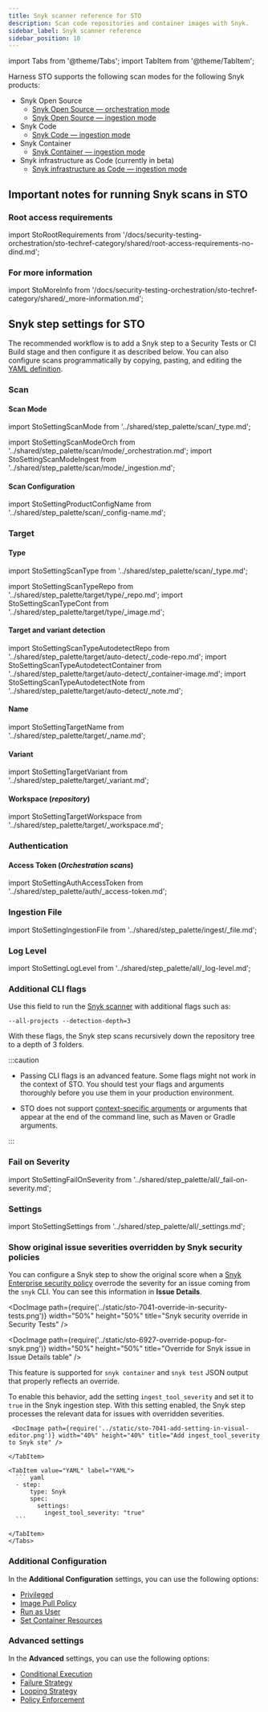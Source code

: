 ```yaml
---
title: Snyk scanner reference for STO
description: Scan code repositories and container images with Snyk.
sidebar_label: Snyk scanner reference
sidebar_position: 10
---
```


import Tabs from '@theme/Tabs';
import TabItem from '@theme/TabItem';


Harness STO supports the following scan modes for the following Snyk products:
- Snyk Open Source
  - [Snyk Open Source — orchestration mode](./snyk-scans.md#snyk-open-source-orchestration-example)
  - [Snyk Open Source — ingestion mode](./snyk-scans.md#snyk-open-source-ingestion-example)
- Snyk Code 
  - [Snyk Code — ingestion mode](snyk-scans.md#snyk-code-ingestion-example)
- Snyk Container
  - [Snyk Container — ingestion mode](./snyk-scans.md#snyk-container-ingestion-example)
- Snyk infrastructure as Code (currently in beta)
  - [Snyk infrastructure as Code — ingestion mode](./snyk-scans.md#snyk-infrastructure-as-code-ingestion-example)


## Important notes for running Snyk scans in STO

<!--

You can configure the Snyk step to [show the original CVSS score](#show-the-original-cvss-score-when-snyk-overrode-it) when a Snyk security policy overrode the score for an issue. 

-->

### Root access requirements 

import StoRootRequirements from '/docs/security-testing-orchestration/sto-techref-category/shared/root-access-requirements-no-dind.md';

<StoRootRequirements />


### For more information


import StoMoreInfo from '/docs/security-testing-orchestration/sto-techref-category/shared/_more-information.md';


<StoMoreInfo />


## Snyk step settings for STO

The recommended workflow is to add a Snyk step to a Security Tests or CI Build stage and then configure it as described below. You can also configure scans programmatically by copying, pasting, and editing the [YAML definition](#yaml-configuration). 


### Scan


<a name="scan-mode"></a>

#### Scan Mode


import StoSettingScanMode from '../shared/step_palette/scan/_type.md';

import StoSettingScanModeOrch  from '../shared/step_palette/scan/mode/_orchestration.md';
import StoSettingScanModeIngest from '../shared/step_palette/scan/mode/_ingestion.md';


<!-- StoSettingScanMode / -->
<StoSettingScanModeOrch />
<StoSettingScanModeIngest />

#### Scan Configuration


import StoSettingProductConfigName from '../shared/step_palette/scan/_config-name.md';


<StoSettingProductConfigName />


### Target

<a name="target-type"></a>

#### Type

import StoSettingScanType from '../shared/step_palette/scan/_type.md';

import StoSettingScanTypeRepo from '../shared/step_palette/target/type/_repo.md';
import StoSettingScanTypeCont from '../shared/step_palette/target/type/_image.md';


<a name="scan-type"></a>
<StoSettingScanType />
<StoSettingScanTypeRepo />
<StoSettingScanTypeCont />

#### Target and variant detection 

import StoSettingScanTypeAutodetectRepo from '../shared/step_palette/target/auto-detect/_code-repo.md';
import StoSettingScanTypeAutodetectContainer from '../shared/step_palette/target/auto-detect/_container-image.md';
import StoSettingScanTypeAutodetectNote from '../shared/step_palette/target/auto-detect/_note.md';

<StoSettingScanTypeAutodetectRepo/>
<StoSettingScanTypeAutodetectContainer/>
<StoSettingScanTypeAutodetectNote/>


#### Name 

import StoSettingTargetName from '../shared/step_palette/target/_name.md';

<StoSettingTargetName />

<a name="target-variant"></a>

#### Variant


import StoSettingTargetVariant from '../shared/step_palette/target/_variant.md';



<StoSettingTargetVariant  />

#### Workspace (_repository_)


import StoSettingTargetWorkspace from '../shared/step_palette/target/_workspace.md';



<StoSettingTargetWorkspace  />


### Authentication


#### Access Token (_Orchestration scans_)

import StoSettingAuthAccessToken from '../shared/step_palette/auth/_access-token.md';

<StoSettingAuthAccessToken />


### Ingestion File

import StoSettingIngestionFile from '../shared/step_palette/ingest/_file.md';

<StoSettingIngestionFile  />

### Log Level

import StoSettingLogLevel from '../shared/step_palette/all/_log-level.md';

<StoSettingLogLevel />


### Additional CLI flags

<!-- https://harness.atlassian.net/browse/STO-6983 -->
<!-- https://harness.atlassian.net/browse/STO-7003 -->

Use this field to run the [Snyk scanner](https://docs.snyk.io/snyk-cli/cli-commands-and-options-summary) with additional flags such as:

`--all-projects --detection-depth=3`

With these flags, the Snyk step scans recursively down the repository tree to a depth of 3 folders. 

:::caution

- Passing CLI flags is an advanced feature. Some flags might not work in the context of STO. You should test your flags and arguments thoroughly before you use them in your production environment.  

- STO does not support [context-specific arguments](https://docs.snyk.io/snyk-cli/cli-commands-and-options-summary#less-than-context-specific_options-greater-than) or arguments that appear at the end of the command line, such as Maven or Gradle arguments.

:::


### Fail on Severity

import StoSettingFailOnSeverity from '../shared/step_palette/all/_fail-on-severity.md';

<StoSettingFailOnSeverity />

### Settings

import StoSettingSettings from '../shared/step_palette/all/_settings.md';

<StoSettingSettings />


### Show original issue severities overridden by Snyk security policies 

You can configure a Snyk step to show the original score when a [Snyk Enterprise security policy](https://docs.snyk.io/enterprise-configuration/policies/security-policies) overrode the severity for an issue coming from the `snyk` CLI. You can see this information in **Issue Details**.   

<DocImage path={require('../static/sto-7041-override-in-security-tests.png')} width="50%" height="50%" title="Snyk security override in Security Tests" />

<DocImage path={require('../static/sto-6927-override-popup-for-snyk.png')} width="50%" height="50%" title="Override for Snyk issue in Issue Details table" />

This feature is supported for `snyk container` and `snyk test` JSON output that properly reflects an override.
  
To enable this behavior, add the setting `ingest_tool_severity` and set it to `true` in the Snyk ingestion step. With this setting enabled, the Snyk step processes the relevant data for issues with overridden severities. 

  <Tabs>
     <TabItem value="Visual" label="Visual" default>

     <DocImage path={require('../static/sto-7041-add-setting-in-visual-editor.png')} width="40%" height="40%" title="Add ingest_tool_severity to Snyk ste" />

    </TabItem>
  
    <TabItem value="YAML" label="YAML">
      ``` yaml
      - step:
          type: Snyk
          spec:
            settings:
              ingest_tool_severity: "true"
      ```

    </TabItem>
    </Tabs>


### Additional Configuration

In the **Additional Configuration** settings, you can use the following options:

* [Privileged](/docs/continuous-integration/use-ci/manage-dependencies/background-step-settings#privileged)
* [Image Pull Policy](/docs/continuous-integration/use-ci/manage-dependencies/background-step-settings#image-pull-policy)
* [Run as User](/docs/continuous-integration/use-ci/manage-dependencies/background-step-settings#run-as-user)
* [Set Container Resources](/docs/continuous-integration/use-ci/manage-dependencies/background-step-settings#set-container-resources)


### Advanced settings

In the **Advanced** settings, you can use the following options:

* [Conditional Execution](/docs/platform/pipelines/step-skip-condition-settings)
* [Failure Strategy](/docs/platform/pipelines/failure-handling/define-a-failure-strategy-on-stages-and-steps)
* [Looping Strategy](/docs/platform/pipelines/looping-strategies/looping-strategies-matrix-repeat-and-parallelism)
* [Policy Enforcement](/docs/platform/governance/policy-as-code/harness-governance-overview)


